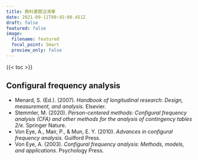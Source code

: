 ```yaml
---
title: 教科書關注清單
date: 2021-09-11T00:45:00.451Z
draft: false
featured: false
image:
  filename: featured
  focal_point: Smart
  preview_only: false
---
```

{{< toc >}}

## Configural frequency analysis
- Menard, S. (Ed.). (2007). _Handbook of longitudinal research: Design, measurement, and analysis_. Elsevier.
- Stemmler, M. (2020). _Person-centered methods: Configural frequency analysis (CFA) and other methods for the analysis of contingency tables 2/e_. Springer Nature.
- Von Eye, A., Mair, P., & Mun, E. Y. (2010). _Advances in configural frequency analysis_. Guilford Press.
- Von Eye, A. (2003). _Configural frequency analysis: Methods, models, and applications_. Psychology Press.